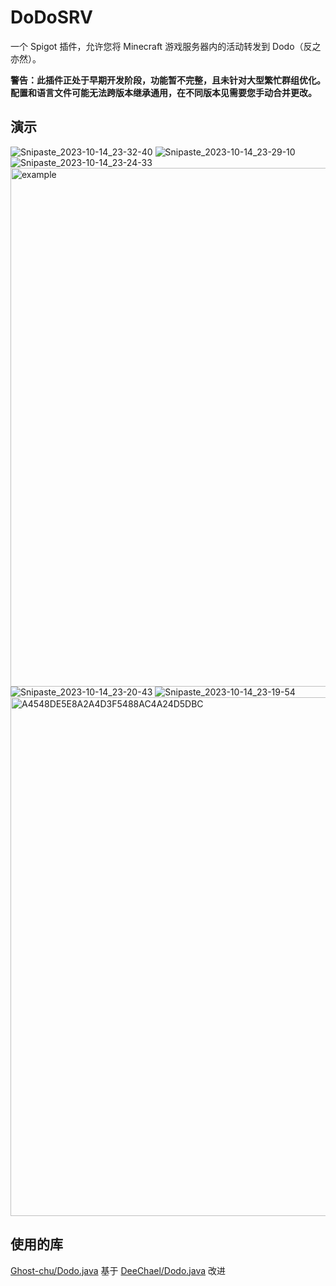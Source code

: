 # DoDoSRV

一个 Spigot 插件，允许您将 Minecraft 游戏服务器内的活动转发到 Dodo（反之亦然）。

**警告：此插件正处于早期开发阶段，功能暂不完整，且未针对大型繁忙群组优化。配置和语言文件可能无法跨版本继承通用，在不同版本见需要您手动合并更改。**

## 演示

![Snipaste_2023-10-14_23-32-40](https://github.com/Ghost-chu/DoDoSRV/assets/30802565/ba3215bd-f006-4b0b-b07f-52353da71c73)
![Snipaste_2023-10-14_23-29-10](https://github.com/Ghost-chu/DoDoSRV/assets/30802565/6701757b-8c95-43c9-a89e-025fe49890fe)
![Snipaste_2023-10-14_23-24-33](https://github.com/Ghost-chu/DoDoSRV/assets/30802565/e8780a59-162d-45a2-b0d0-27045df231f9)
<img width="830" alt="example" src="https://github.com/Ghost-chu/DoDoSRV/assets/30802565/f564d3f1-2468-4907-8171-98dcc78fbd42">
![Snipaste_2023-10-14_23-20-43](https://github.com/Ghost-chu/DoDoSRV/assets/30802565/b0643cbb-7995-4d2e-993a-24a69225f04e)
![Snipaste_2023-10-14_23-19-54](https://github.com/Ghost-chu/DoDoSRV/assets/30802565/38503d8f-a066-4724-859d-ff98c9ce545b)
<img width="830" alt="A4548DE5E8A2A4D3F5488AC4A24D5DBC" src="https://github.com/Ghost-chu/DoDoSRV/assets/30802565/a5c5d040-0113-490a-97d9-3b3a294e819c">


## 使用的库

[Ghost-chu/Dodo.java](https://github.com/Ghost-chu/Dodo.java) 基于 [DeeChael/Dodo.java](https://github.com/DeeChael/Dodo.java) 改进
